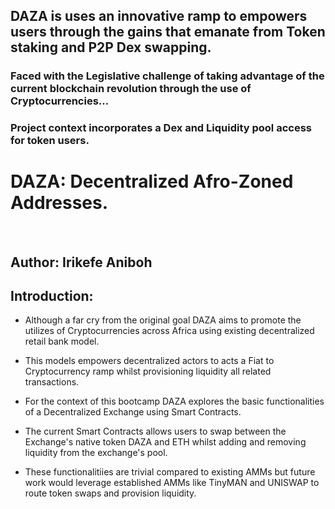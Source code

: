 

## DAZA is uses an innovative ramp to empowers users through the gains that emanate from Token staking and P2P Dex swapping.

### Faced with the Legislative challenge of taking advantage of the current blockchain revolution through the use of Cryptocurrencies...

### Project context incorporates a Dex and Liquidity pool access for token users. 


# DAZA: Decentralized Afro-Zoned Addresses.

<br>

## Author: Irikefe Aniboh

## Introduction:

- Although a far cry from the original goal DAZA aims to promote the utilizes of Cryptocurrencies across Africa using existing decentralized retail bank model. 

- This models empowers decentralized actors to acts a Fiat to Cryptocurrency ramp whilst provisioning liquidity all related transactions.

- For the context of this bootcamp DAZA explores the basic functionalities of a Decentralized Exchange using Smart Contracts.

- The current Smart Contracts allows users to swap between the Exchange's native token DAZA and ETH whilst adding and removing liquidity from the exchange's pool.

- These functionalitiies are trivial compared to existing AMMs but future work would leverage established AMMs like TinyMAN and UNISWAP to route token swaps and provision liquidity.

<br>